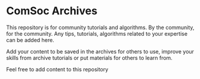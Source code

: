 # ComSoc Archives
This repository is for community tutorials and algorithms. By the community, for the community. 
Any tips, tutorials, algorithms related to your expertise can be added here.

Add your content to be saved in the archives for others to use, improve your skills from archive tutorials or put materials
for others to learn from.

Feel free to add content to this repository
